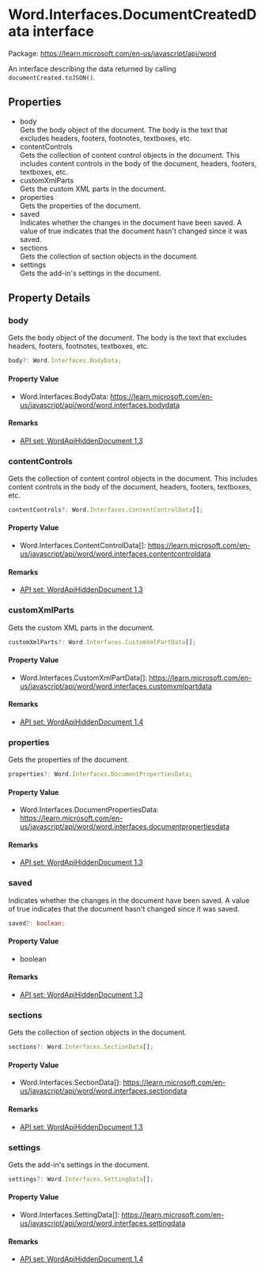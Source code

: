 # Word.Interfaces.DocumentCreatedData interface

Package: https://learn.microsoft.com/en-us/javascript/api/word

An interface describing the data returned by calling `documentCreated.toJSON()`.

## Properties

- body  
  Gets the body object of the document. The body is the text that excludes headers, footers, footnotes, textboxes, etc.
- contentControls  
  Gets the collection of content control objects in the document. This includes content controls in the body of the document, headers, footers, textboxes, etc.
- customXmlParts  
  Gets the custom XML parts in the document.
- properties  
  Gets the properties of the document.
- saved  
  Indicates whether the changes in the document have been saved. A value of true indicates that the document hasn't changed since it was saved.
- sections  
  Gets the collection of section objects in the document.
- settings  
  Gets the add-in's settings in the document.

## Property Details

### body

Gets the body object of the document. The body is the text that excludes headers, footers, footnotes, textboxes, etc.

```typescript
body?: Word.Interfaces.BodyData;
```

#### Property Value
- Word.Interfaces.BodyData: https://learn.microsoft.com/en-us/javascript/api/word/word.interfaces.bodydata

#### Remarks
- [API set: WordApiHiddenDocument 1.3](https://learn.microsoft.com/en-us/javascript/api/requirement-sets/word/word-api-requirement-sets)

### contentControls

Gets the collection of content control objects in the document. This includes content controls in the body of the document, headers, footers, textboxes, etc.

```typescript
contentControls?: Word.Interfaces.ContentControlData[];
```

#### Property Value
- Word.Interfaces.ContentControlData[]: https://learn.microsoft.com/en-us/javascript/api/word/word.interfaces.contentcontroldata

#### Remarks
- [API set: WordApiHiddenDocument 1.3](https://learn.microsoft.com/en-us/javascript/api/requirement-sets/word/word-api-requirement-sets)

### customXmlParts

Gets the custom XML parts in the document.

```typescript
customXmlParts?: Word.Interfaces.CustomXmlPartData[];
```

#### Property Value
- Word.Interfaces.CustomXmlPartData[]: https://learn.microsoft.com/en-us/javascript/api/word/word.interfaces.customxmlpartdata

#### Remarks
- [API set: WordApiHiddenDocument 1.4](https://learn.microsoft.com/en-us/javascript/api/requirement-sets/word/word-api-requirement-sets)

### properties

Gets the properties of the document.

```typescript
properties?: Word.Interfaces.DocumentPropertiesData;
```

#### Property Value
- Word.Interfaces.DocumentPropertiesData: https://learn.microsoft.com/en-us/javascript/api/word/word.interfaces.documentpropertiesdata

#### Remarks
- [API set: WordApiHiddenDocument 1.3](https://learn.microsoft.com/en-us/javascript/api/requirement-sets/word/word-api-requirement-sets)

### saved

Indicates whether the changes in the document have been saved. A value of true indicates that the document hasn't changed since it was saved.

```typescript
saved?: boolean;
```

#### Property Value
- boolean

#### Remarks
- [API set: WordApiHiddenDocument 1.3](https://learn.microsoft.com/en-us/javascript/api/requirement-sets/word/word-api-requirement-sets)

### sections

Gets the collection of section objects in the document.

```typescript
sections?: Word.Interfaces.SectionData[];
```

#### Property Value
- Word.Interfaces.SectionData[]: https://learn.microsoft.com/en-us/javascript/api/word/word.interfaces.sectiondata

#### Remarks
- [API set: WordApiHiddenDocument 1.3](https://learn.microsoft.com/en-us/javascript/api/requirement-sets/word/word-api-requirement-sets)

### settings

Gets the add-in's settings in the document.

```typescript
settings?: Word.Interfaces.SettingData[];
```

#### Property Value
- Word.Interfaces.SettingData[]: https://learn.microsoft.com/en-us/javascript/api/word/word.interfaces.settingdata

#### Remarks
- [API set: WordApiHiddenDocument 1.4](https://learn.microsoft.com/en-us/javascript/api/requirement-sets/word/word-api-requirement-sets)